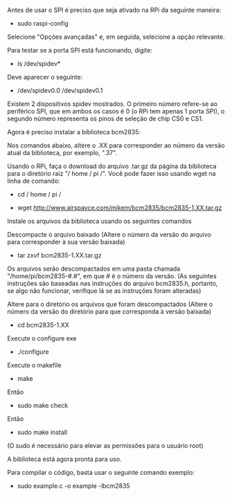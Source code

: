 Antes de usar o SPI é preciso que seja ativado na RPi da seguinte maneira:
* sudo raspi-config

Selecione "Opções avançadas" e, em seguida, selecione a opção relevante.

Para testar se a porta SPI está funcionando, digite:
* ls /dev/spidev*

Deve aparecer o seguinte:
* /dev/spidev0.0  /dev/spidev0.1

Existem 2 dispositivos spidev mostrados. O primeiro número refere-se ao periférico SPI, que em ambos os casos é 0 (o RPi tem apenas 1 porta SPI), o segundo número representa os pinos de seleção de chip CS0 e CS1.

Agora é preciso instalar a biblioteca bcm2835:

Nos comandos abaixo, altere o .XX para corresponder ao número da versão atual da biblioteca, por exemplo, ".37".

Usando o RPi, faça o download do arquivo .tar.gz da página da biblioteca para o diretório raiz "/ home / pi /". Você pode fazer isso usando wget na linha de comando:

* cd / home / pi /

* wget http://www.airspayce.com/mikem/bcm2835/bcm2835-1.XX.tar.gz

Instale os arquivos da biblioteca usando os seguintes comandos

Descompacte o arquivo baixado (Altere o número da versão do arquivo para corresponder à sua versão baixada)

* tar zxvf bcm2835-1.XX.tar.gz

Os arquivos serão descompactados em uma pasta chamada "/home/pi/bcm2835-#.#", em que # é o número da versão. (As seguintes instruções são baseadas nas instruções do arquivo bcm2835.h, portanto, se algo não funcionar, verifique lá se as instruções foram alteradas)

Altere para o diretório os arquivos que foram descompactados (Altere o número da versão do diretório para que corresponda à versão baixada)

* cd bcm2835-1.XX

Execute o configure exe

* ./configure

Execute o makefile

* make

Então

* sudo make check

Então

* sudo make install

(O sudo é necessário para elevar as permissões para o usuário root)

A biblioteca está agora pronta para uso.

Para compilar o código, basta usar o seguinte comando exemplo:

* sudo example.c -o example -lbcm2835


